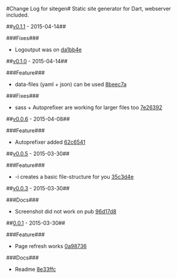 #Change Log for sitegen#
Static site generator for Dart, webserver included.

##[v0.1.1](http://github.com/mikemitterer/dart-sitegen/compare/v0.1.0...v0.1.1) - 2015-04-14##

###Fixes###
* Logoutput was on [da1bb4e](http://github.com/mikemitterer/dart-sitegen/commit/da1bb4e31e15225ed9ed1ea60e8d8377e776c5fd)

##[v0.1.0](http://github.com/mikemitterer/dart-sitegen/compare/v0.0.6...v0.1.0) - 2015-04-14##

###Feature###
* data-files (yaml + json) can be used [8beec7a](http://github.com/mikemitterer/dart-sitegen/commit/8beec7a4828cfcbe9a6c1f15214d5bc1bcc7d831)

###Fixes###
* sass + Autoprefixer are working for larger files too [7e26392](http://github.com/mikemitterer/dart-sitegen/commit/7e2639215646781660db3b104fd2637f6a0eb225)

##[v0.0.6](http://github.com/mikemitterer/dart-sitegen/compare/v0.0.5...v0.0.6) - 2015-04-08##

###Feature###
* Autoprefixer added [62c6541](http://github.com/mikemitterer/dart-sitegen/commit/62c654162a788c2d937677a776e5606f65f5ab2b)

##[v0.0.5](http://github.com/mikemitterer/dart-sitegen/compare/v0.0.4...v0.0.5) - 2015-03-30##

###Feature###
* -i creates a basic file-structure for you [35c3d4e](http://github.com/mikemitterer/dart-sitegen/commit/35c3d4e4a73a00a8c2b8a690f270963364b3a8bc)

##[v0.0.3](http://github.com/mikemitterer/dart-sitegen/compare/v0.0.2...v0.0.3) - 2015-03-30##

###Docs###
* Screenshot did not work on pub [96d17d8](http://github.com/mikemitterer/dart-sitegen/commit/96d17d8e2e6306cd5f700e7b9e1a21acf41f69ba)

##[0.0.1](http://github.com/mikemitterer/dart-sitegen/compare/0.0.1) - 2015-03-30##

###Feature###
* Page refresh works [0a98736](http://github.com/mikemitterer/dart-sitegen/commit/0a98736841c711c2c40723a9c0d41e0b0b299f35)

###Docs###
* Readme [8e33ffc](http://github.com/mikemitterer/dart-sitegen/commit/8e33ffc48474e866f0dfbd439cef1bc0197e64f7)
